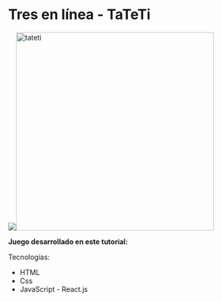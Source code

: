 # Tres en línea - TaTeTi

<img src="https://ibb.co/PcK9t82"><img src="https://i.ibb.co/BybrwRh/Screen-Shot-2021-02-07-at-23-52-27.png" alt="tateti" width="400"/>

**Juego desarrollado en este tutorial:** 

Tecnologías:
- HTML
- Css
- JavaScript - React.js
